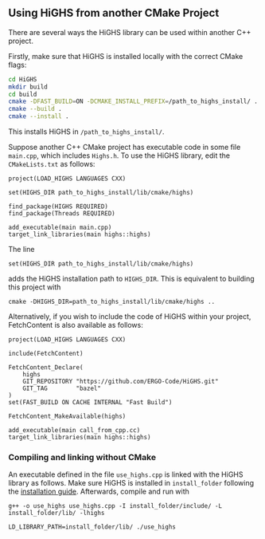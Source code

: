 ## Using HiGHS from another CMake Project

There are several ways the HiGHS library can be used within another C++ project. 

Firstly, make sure that HiGHS is installed locally with the correct CMake flags:

``` bash
cd HiGHS
mkdir build
cd build
cmake -DFAST_BUILD=ON -DCMAKE_INSTALL_PREFIX=/path_to_highs_install/ ..   
cmake --build . 
cmake --install .
```

This installs HiGHS in `/path_to_highs_install/`.

Suppose another C++ CMake project has executable code in some file `main.cpp`, which includes `Highs.h`. To use the HiGHS library, edit the `CMakeLists.txt` as follows:

```
project(LOAD_HIGHS LANGUAGES CXX)

set(HIGHS_DIR path_to_highs_install/lib/cmake/highs)

find_package(HIGHS REQUIRED)
find_package(Threads REQUIRED)

add_executable(main main.cpp)
target_link_libraries(main highs::highs)
```

The line 
```
set(HIGHS_DIR path_to_highs_install/lib/cmake/highs)
```
adds the HiGHS installation path to `HIGHS_DIR`. This is equivalent to building this project with
```
cmake -DHIGHS_DIR=path_to_highs_install/lib/cmake/highs ..
```

Alternatively, if you wish to include the code of HiGHS within your project, FetchContent is also available as follows: 

```
project(LOAD_HIGHS LANGUAGES CXX)

include(FetchContent)

FetchContent_Declare(
    highs
    GIT_REPOSITORY "https://github.com/ERGO-Code/HiGHS.git"
    GIT_TAG        "bazel"
)
set(FAST_BUILD ON CACHE INTERNAL "Fast Build")

FetchContent_MakeAvailable(highs)

add_executable(main call_from_cpp.cc)
target_link_libraries(main highs::highs)
```

### Compiling and linking without CMake

An executable defined in the file `use_highs.cpp` is linked with the
HiGHS library as follows. Make sure HiGHS is installed in
`install_folder` following the [installation
guide](https://ergo-code.github.io/HiGHS/cpp/get-started.html#Install). Afterwards,
compile and run with

`g++ -o use_highs use_highs.cpp -I install_folder/include/ -L install_folder/lib/ -lhighs`

`LD_LIBRARY_PATH=install_folder/lib/ ./use_highs`